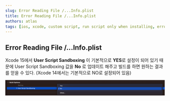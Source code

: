 ```yaml
---
slug: Error Reading File /...Info.plist
title: Error Reading File /...Info.plist
authors: atlas
tags: [ios, xcode, custom script, run script only when installing, error]
---
```


## Error Reading File /...Info.plist

Xcode 15에서 **User Script Sandboxing** 이 기본적으로 **YES**로 설정이 되어 있기 때문에 User Script Sandboxing 값을 **No** 로 업데이트 해주고 빌드를 하면 원하는 결과를 얻을 수 있다.  (Xcode 14에서는 기본적으로 NO로 설정되어 있음)

 

![icon](./image01.png)
